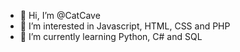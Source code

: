 - 👋 Hi, I’m @CatCave
- 👀 I’m interested in Javascript, HTML, CSS and PHP
- 🌱 I’m currently learning Python, C# and SQL

<!---
CatCave/CatCave is a ✨ special ✨ repository because its `README.md` (this file) appears on your GitHub profile.
You can click the Preview link to take a look at your changes.
--->
